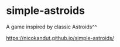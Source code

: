 # simple-astroids
A game inspired by classic Astroids^^

 https://nicokandut.github.io/simple-astroids/
